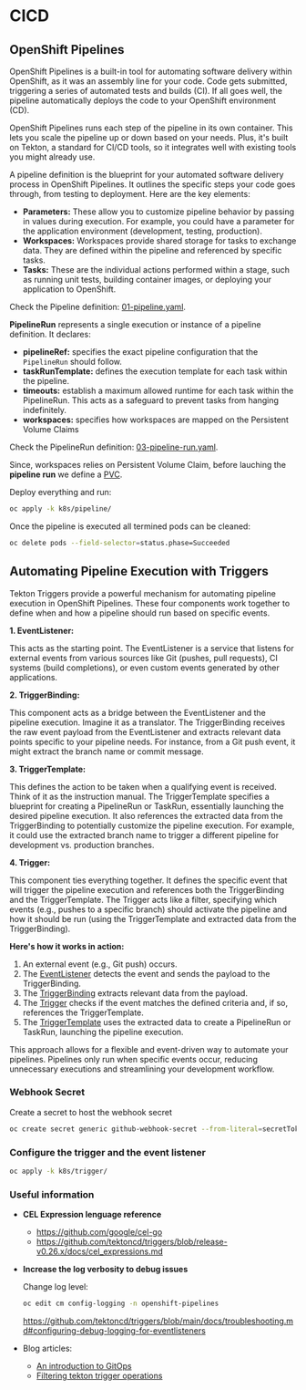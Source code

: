 # CICD

## OpenShift Pipelines

OpenShift Pipelines is a built-in tool for automating software delivery within OpenShift, as it was an assembly line for your code.  Code gets submitted, triggering a series of automated tests and builds (CI).  If all goes well, the pipeline automatically deploys the code to your OpenShift environment (CD).

OpenShift Pipelines runs each step of the pipeline in its own container. This lets you scale the pipeline up or down based on your needs.  Plus, it's built on Tekton, a standard for CI/CD tools, so it integrates well with existing tools you might already use.

A pipeline definition is the blueprint for your automated software delivery process in OpenShift Pipelines. It outlines the specific steps your code goes through, from testing to deployment. Here are the key elements:

* **Parameters:** These allow you to customize pipeline behavior by passing in values during execution. For example, you could have a parameter for the application environment (development, testing, production).
* **Workspaces:** Workspaces provide shared storage for tasks to exchange data. They are defined within the pipeline and referenced by specific tasks. 
* **Tasks:** These are the individual actions performed within a stage, such as running unit tests, building container images, or deploying your application to OpenShift.

Check the Pipeline definition: [01-pipeline.yaml](../k8s/pipeline/01-pipeline.yaml).

**PipelineRun** represents a single execution or instance of a pipeline definition. It declares:

* **pipelineRef:** specifies the exact pipeline configuration that the `PipelineRun` should follow.
* **taskRunTemplate:** defines the execution template for each task within the pipeline. 
* **timeouts:** establish a maximum allowed runtime for each task within the PipelineRun.  This acts as a safeguard to prevent tasks from hanging indefinitely.  
* **workspaces:** specifies how workspaces are mapped on the Persistent Volume Claims

Check the PipelineRun definition: [03-pipeline-run.yaml](../k8s/pipeline/03-pipeline-run.yaml).

Since, workspaces relies on Persistent Volume Claim, before lauching the **pipeline run** we define a [PVC](../k8s/pipeline/02-workspace-pvc.yaml).

Deploy everything and run:

```sh
oc apply -k k8s/pipeline/
```

Once the pipeline is executed all termined pods can be cleaned:

```sh
oc delete pods --field-selector=status.phase=Succeeded
```

## Automating Pipeline Execution with Triggers

Tekton Triggers provide a powerful mechanism for automating pipeline execution in OpenShift Pipelines.  These four components work together to define when and how a pipeline should run based on specific events.

**1. EventListener:** 

This acts as the starting point.  The EventListener is a service that listens for external events from various sources like Git (pushes, pull requests), CI systems (build completions), or even custom events generated by other applications.

**2. TriggerBinding:**

This component acts as a bridge between the EventListener and the pipeline execution.  Imagine it as a translator.  The TriggerBinding receives the raw event payload from the EventListener and extracts relevant data points specific to your pipeline needs.  For instance, from a Git push event, it might extract the branch name or commit message.

**3. TriggerTemplate:**

This defines the action to be taken when a qualifying event is received.  Think of it as the instruction manual.  The TriggerTemplate specifies a blueprint for creating a PipelineRun or TaskRun, essentially launching the desired pipeline execution.  It also references the extracted data from the TriggerBinding to potentially customize the pipeline execution.  For example, it could use the extracted branch name to trigger a different pipeline for development vs. production branches.

**4. Trigger:**

This component ties everything together.  It defines the specific event that will trigger the pipeline execution and references both the TriggerBinding and the TriggerTemplate.  The Trigger acts like a filter, specifying which events (e.g., pushes to a specific branch) should activate the pipeline and how it should be run (using the TriggerTemplate and extracted data from the TriggerBinding).

**Here's how it works in action:**

1. An external event (e.g., Git push) occurs.
2. The [EventListener](../k8s/trigger/07-eventlistener.yaml) detects the event and sends the payload to the TriggerBinding.
3. The [TriggerBinding](../k8s/trigger/04-triggerbinding.yaml) extracts relevant data from the payload.
4. The [Trigger](../k8s/trigger/06-trigger.yaml) checks if the event matches the defined criteria and, if so, references the TriggerTemplate.
5. The [TriggerTemplate](../k8s/trigger/05-triggertemplate.yaml) uses the extracted data to create a PipelineRun or TaskRun, launching the pipeline execution.

This approach allows for a flexible and event-driven way to automate your pipelines.  Pipelines only run when specific events occur, reducing unnecessary executions and streamlining your development workflow.

### Webhook Secret

Create a secret to host the webhook secret

```sh
oc create secret generic github-webhook-secret --from-literal=secretToken=<webhook-secret>
```

### Configure the trigger and the event listener

```sh
oc apply -k k8s/trigger/
```

### Useful information

* **CEL Expression lenguage reference**

    * https://github.com/google/cel-go
    * https://github.com/tektoncd/triggers/blob/release-v0.26.x/docs/cel_expressions.md

* **Increase the log verbosity to debug issues**

    Change log level:

    ```sh
    oc edit cm config-logging -n openshift-pipelines
    ```

    https://github.com/tektoncd/triggers/blob/main/docs/troubleshooting.md#configuring-debug-logging-for-eventlisteners

* Blog articles:

    * [An introduction to GitOps](https://www.redhat.com/en/blog/an-introduction-to-gitops)
    * [Filtering tekton trigger operations](https://www.redhat.com/en/blog/filtering-tekton-trigger-operations)